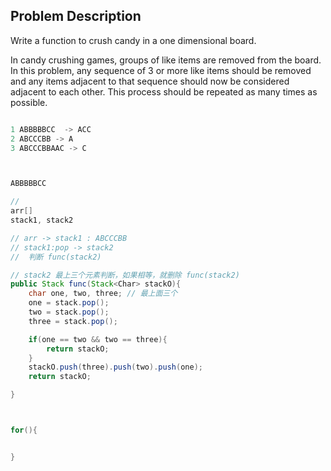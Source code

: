 
## Problem Description

Write a function to crush candy in a one dimensional board.

In candy crushing games, groups of like items are removed from the board.  In this problem, any sequence of 3 or more like items should be removed and any items adjacent to that sequence should now be considered adjacent to each other.  This process should be repeated as many times as possible.

```java

1 ABBBBBCC  -> ACC
2 ABCCCBB -> A
3 ABCCCBBAAC -> C



ABBBBBCC

// 
arr[]
stack1, stack2

// arr -> stack1 : ABCCCBB  
// stack1:pop -> stack2 
//  判断 func(stack2)

// stack2 最上三个元素判断，如果相等，就删除 func(stack2)
public Stack func(Stack<Char> stackO){
    char one, two, three; // 最上面三个
    one = stack.pop();
    two = stack.pop();
    three = stack.pop();

    if(one == two && two == three){
        return stackO;
    }
    stackO.push(three).push(two).push(one);
    return stackO;

}



for(){


}
```